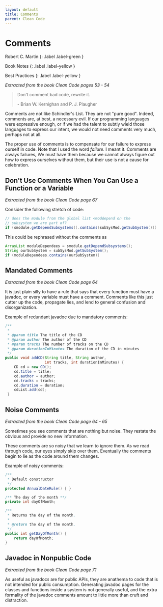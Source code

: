 ```yaml
---
layout: default
title: Comments
parent: Clean Code
---
```


# Comments

Robert C. Martin
{: .label .label-green }

Book Notes
{: .label .label-yellow }

Best Practices
{: .label .label-yellow }

*Extracted from the book Clean Code pages 53 - 54*

> Don't comment bad code, rewrite it.
> 
> \- Brian W. Kernighan and P. J. Plaugher

Comments are not like Schindler's List. They are not "pure good". Indeed, comments are, at best, a necessary evil. If our programming languages were expressive enough, or if we had the talent to subtly wield those languages to express our intent, we would not need comments very much, perhaps not at all.

The proper use of comments is to compensate for our failure to express ourself in code. Note that I used the word *failure*. I meant it. Comments are always failures, We must have them because we cannot always figure out how to express ourselves without them, but their use is not a cause for celebration.

## Don't Use Comments When You Can Use a Function or a Variable

*Extracted from the book Clean Code page 67*

Consider the following stretch of code:
```java
// does the module from the global list <moddepend on the
// subsystem we are part of?
if (smodule.getDependSubsystems().contains(subSysMod.getSubSystem()))
```
This could be rephrased without the comments as
```java
ArrayList moduleDependees = smodule.getDependSubsystems();
String ourSubSystem = subSysMod.getSubSystem();
if (moduleDependees.contains(ourSubSystem))
```

## Mandated Comments

*Extracted from the book Clean Code page 64*

It is just plain silly to have a rule that says that every function must have a javadoc, or every variable must have a comment. Comments like this just cutter up the code, propagate lies, and lend to general confusion and disorganization.

Example of redundant javadoc due to mandatory comments:
```java
/**
 *
 * @param title The title of the CD
 * @param author The author of the CD
 * @param tracks The number of tracks on the CD
 * @param durationInMinutes The duration of the CD in minutes
 */
public void addCD(String title, String author, 
				  int tracks, int durationInMinutes) {
    CD cd = new CD();
    cd.title = title;
    cd.author = author;
    cd.tracks = tracks;
    cd.duration = duration;
    cdList.add(cd);
 }
```

## Noise Comments

*Extracted from the book Clean Code page 64 - 65*

Sometimes you see comments that are nothing but noise. They restate the obvious and provide no new information.

These comments are so noisy that we learn to ignore them. As we read through code, our eyes simply skip over them. Eventually the comments begin to lie as the code around them changes.

Example of noisy comments:
```java
/**
 * Default constructor
 */
protected AnnualDateRule() { }

/** The day of the month **/
private int dayOfMonth;

/**
 * Returns the day of the month.
 * 
 * @return the day of the month.
 */
public int getDayOfMonth() {
    return dayOfMonth;
}
```

## Javadoc in Nonpublic Code

*Extracted from the book Clean Code page 71*

As useful as javadocs are for public APIs, they are anathema to code that is not intended for public consumption. Generating javadoc pages for the classes and functions inside a system is not generally useful, and the extra formality of the javadoc comments amount to little more than cruft and distraction.
